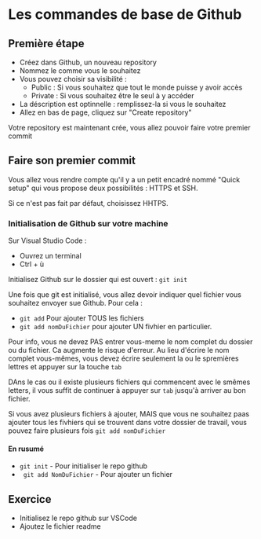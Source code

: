 # Les commandes de base de Github

## Première étape

* Créez dans Github, un nouveau repository
* Nommez le comme vous le souhaitez
* Vous pouvez choisir sa visibilité :
    * Public : Si vous souhaitez que tout le monde puisse y avoir accès
    * Private : Si vous souhaitez être le seul à y accéder
* La déscription est optinnelle : remplissez-la si vous le souhaitez
* Allez en bas de page, cliquez sur "Create repository"

Votre repository est maintenant crée, vous allez pouvoir faire votre premier commit

## Faire son premier commit

Vous allez vous rendre compte qu'il y a un petit encadré nommé "Quick setup" qui vous propose deux possibilités : HTTPS et SSH.

Si ce n'est pas fait par défaut, choisissez HHTPS.

### Initialisation de Github sur votre machine

Sur Visual Studio Code : 
* Ouvrez un terminal
 * Ctrl + ù

Initialisez Github sur le dossier qui est ouvert : ``git init``
 
Une fois que git est initialisé, vous allez devoir indiquer quel fichier vous souhaitez envoyer sue Github. Pour cela : 
* ``git add`` Pour ajouter TOUS les fichiers
* ``git add nomDuFichier`` pour ajouter UN fivhier en particulier.

Pour info, vous ne devez PAS entrer vous-meme le nom complet du dossier ou du fichier. Ca augmente le risque d'erreur. Au lieu d'écrire le nom complet vous-mêmes, vous devez écrire seulement la ou le spremières lettres et appuyer sur la touche ``tab``

DAns le cas ou il existe plusieurs fichiers qui commencent avec le smêmes letters, il vous suffit de continuer à appuyer sur ``tab`` jusqu'à arriver au bon fichier.

Si vous avez plusieurs fichiers à ajouter, MAIS que vous ne souhaitez paas ajouter tous les fivhiers qui se trouvent dans votre dossier de travail, vous pouvez faire plusieurs fois ``git add nomDuFichier``

#### En rusumé

* ``git init`` - Pour initialiser le repo github
* `` git add NomDuFichier`` - Pour ajouter un fichier

## Exercice
* Initialisez le repo github sur VSCode
* Ajoutez le fichier readme